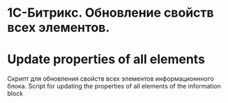 # 1С-Битрикс. Обновление свойств всех элементов.
# Update properties of all elements
 Скрипт для обновления свойств всех элементов информационнного блока.
 Script for updating the properties of all elements of the information block
